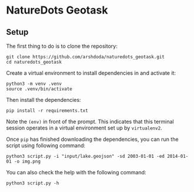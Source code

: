# NatureDots Geotask

## Setup

The first thing to do is to clone the repository:

```shell
git clone https://github.com/arshdoda/naturedots_geotask.git
cd naturedots_geotask
```

Create a virtual environment to install dependencies in and activate it:

```shell
python3 -m venv .venv
source .venv/bin/activate
```

Then install the dependencies:

```shell
pip install -r requirements.txt
```

Note the `(env)` in front of the prompt. This indicates that this terminal session operates in a virtual environment set up by `virtualenv2`.

Once `pip` has finished downloading the dependencies, you can run the script using following command:

```shell
python3 script.py -i "input/lake.geojson" -sd 2003-01-01 -ed 2014-01-01 -o img.png
```

You can also check the help with the following command:

```
python3 script.py -h
```
